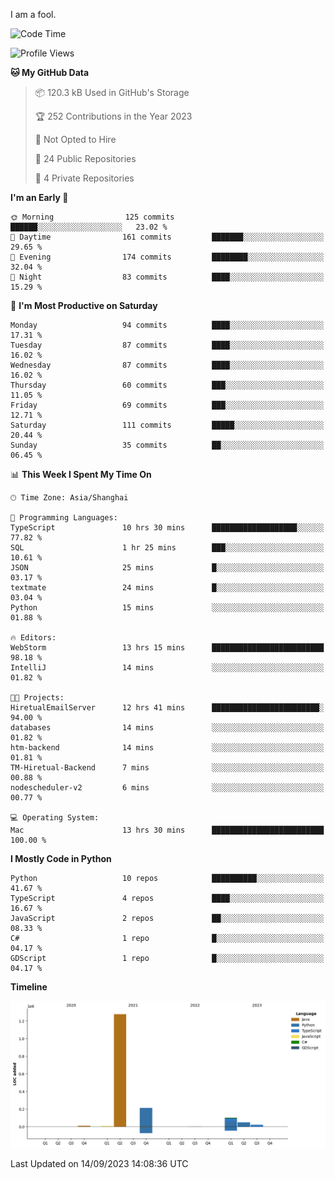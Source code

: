 I am a fool.

<!--START_SECTION:waka-->
![Code Time](http://img.shields.io/badge/Code%20Time-696%20hrs%2051%20mins-blue)

![Profile Views](http://img.shields.io/badge/Profile%20Views-2-blue)

**🐱 My GitHub Data** 

> 📦 120.3 kB Used in GitHub's Storage 
 > 
> 🏆 252 Contributions in the Year 2023
 > 
> 🚫 Not Opted to Hire
 > 
> 📜 24 Public Repositories 
 > 
> 🔑 4 Private Repositories 
 > 
**I'm an Early 🐤** 

```text
🌞 Morning                125 commits         ██████░░░░░░░░░░░░░░░░░░░   23.02 % 
🌆 Daytime                161 commits         ███████░░░░░░░░░░░░░░░░░░   29.65 % 
🌃 Evening                174 commits         ████████░░░░░░░░░░░░░░░░░   32.04 % 
🌙 Night                  83 commits          ████░░░░░░░░░░░░░░░░░░░░░   15.29 % 
```
📅 **I'm Most Productive on Saturday** 

```text
Monday                   94 commits          ████░░░░░░░░░░░░░░░░░░░░░   17.31 % 
Tuesday                  87 commits          ████░░░░░░░░░░░░░░░░░░░░░   16.02 % 
Wednesday                87 commits          ████░░░░░░░░░░░░░░░░░░░░░   16.02 % 
Thursday                 60 commits          ███░░░░░░░░░░░░░░░░░░░░░░   11.05 % 
Friday                   69 commits          ███░░░░░░░░░░░░░░░░░░░░░░   12.71 % 
Saturday                 111 commits         █████░░░░░░░░░░░░░░░░░░░░   20.44 % 
Sunday                   35 commits          ██░░░░░░░░░░░░░░░░░░░░░░░   06.45 % 
```


📊 **This Week I Spent My Time On** 

```text
🕑︎ Time Zone: Asia/Shanghai

💬 Programming Languages: 
TypeScript               10 hrs 30 mins      ███████████████████░░░░░░   77.82 % 
SQL                      1 hr 25 mins        ███░░░░░░░░░░░░░░░░░░░░░░   10.61 % 
JSON                     25 mins             █░░░░░░░░░░░░░░░░░░░░░░░░   03.17 % 
textmate                 24 mins             █░░░░░░░░░░░░░░░░░░░░░░░░   03.04 % 
Python                   15 mins             ░░░░░░░░░░░░░░░░░░░░░░░░░   01.88 % 

🔥 Editors: 
WebStorm                 13 hrs 15 mins      █████████████████████████   98.18 % 
IntelliJ                 14 mins             ░░░░░░░░░░░░░░░░░░░░░░░░░   01.82 % 

🐱‍💻 Projects: 
HiretualEmailServer      12 hrs 41 mins      ████████████████████████░   94.00 % 
databases                14 mins             ░░░░░░░░░░░░░░░░░░░░░░░░░   01.82 % 
htm-backend              14 mins             ░░░░░░░░░░░░░░░░░░░░░░░░░   01.81 % 
TM-Hiretual-Backend      7 mins              ░░░░░░░░░░░░░░░░░░░░░░░░░   00.88 % 
nodescheduler-v2         6 mins              ░░░░░░░░░░░░░░░░░░░░░░░░░   00.77 % 

💻 Operating System: 
Mac                      13 hrs 30 mins      █████████████████████████   100.00 % 
```

**I Mostly Code in Python** 

```text
Python                   10 repos            ██████████░░░░░░░░░░░░░░░   41.67 % 
TypeScript               4 repos             ████░░░░░░░░░░░░░░░░░░░░░   16.67 % 
JavaScript               2 repos             ██░░░░░░░░░░░░░░░░░░░░░░░   08.33 % 
C#                       1 repo              █░░░░░░░░░░░░░░░░░░░░░░░░   04.17 % 
GDScript                 1 repo              █░░░░░░░░░░░░░░░░░░░░░░░░   04.17 % 
```



**Timeline**

![Lines of Code chart](https://raw.githubusercontent.com/VeejaLiu/VeejaLiu/master/assets/bar_graph.png)


 Last Updated on 14/09/2023 14:08:36 UTC
<!--END_SECTION:waka-->
